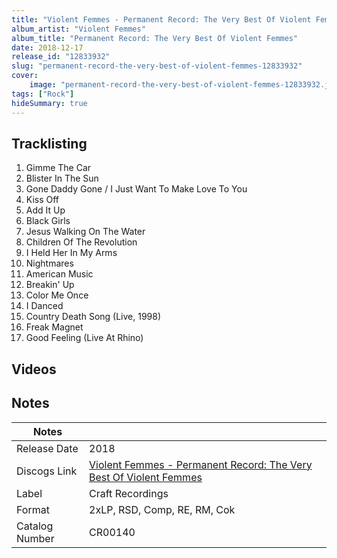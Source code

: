 ```yaml
---
title: "Violent Femmes - Permanent Record: The Very Best Of Violent Femmes"
album_artist: "Violent Femmes"
album_title: "Permanent Record: The Very Best Of Violent Femmes"
date: 2018-12-17
release_id: "12833932"
slug: "permanent-record-the-very-best-of-violent-femmes-12833932"
cover:
    image: "permanent-record-the-very-best-of-violent-femmes-12833932.jpg"
tags: ["Rock"]
hideSummary: true
---
```


## Tracklisting
1. Gimme The Car
2. Blister In The Sun
3. Gone Daddy Gone / I Just Want To Make Love To You
4. Kiss Off
5. Add It Up
6. Black Girls
7. Jesus Walking On The Water
8. Children Of The Revolution
9. I Held Her In My Arms
10. Nightmares
11. American Music
12. Breakin' Up
13. Color Me Once
14. I Danced
15. Country Death Song (Live, 1998)
16. Freak Magnet
17. Good Feeling (Live At Rhino)

## Videos


## Notes

| Notes          |             |
| ---------------| ----------- |
| Release Date   | 2018 |
| Discogs Link   | [Violent Femmes - Permanent Record: The Very Best Of Violent Femmes](https://www.discogs.com/release/12833932) |
| Label          | Craft Recordings |
| Format         | 2xLP, RSD, Comp, RE, RM, Cok |
| Catalog Number | CR00140 |

